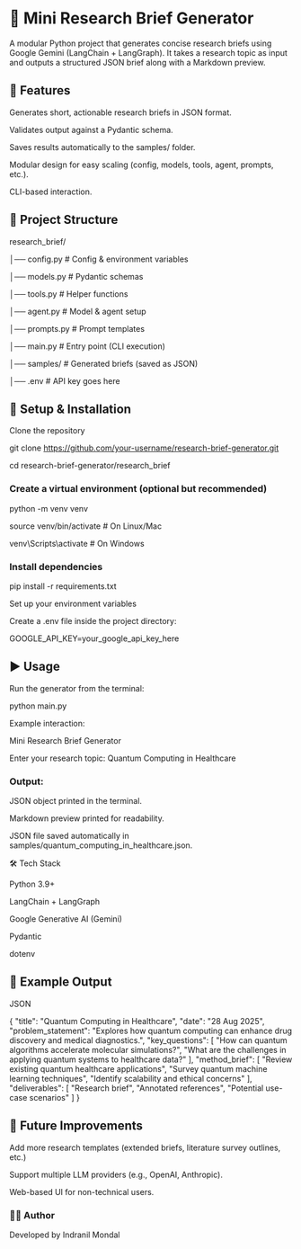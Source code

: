 # 📘 Mini Research Brief Generator

A modular Python project that generates concise research briefs using Google Gemini (LangChain + LangGraph).
It takes a research topic as input and outputs a structured JSON brief along with a Markdown preview.

## 🚀 Features

Generates short, actionable research briefs in JSON format.

Validates output against a Pydantic schema.

Saves results automatically to the samples/ folder.

Modular design for easy scaling (config, models, tools, agent, prompts, etc.).

CLI-based interaction.

## 📂 Project Structure

research_brief/

│── config.py         # Config & environment variables

│── models.py         # Pydantic schemas

│── tools.py          # Helper functions

│── agent.py          # Model & agent setup

│── prompts.py        # Prompt templates

│── main.py           # Entry point (CLI execution)

│── samples/          # Generated briefs (saved as JSON)

│── .env              # API key goes here

## 🔑 Setup & Installation

Clone the repository

git clone https://github.com/your-username/research-brief-generator.git

cd research-brief-generator/research_brief


### Create a virtual environment (optional but recommended)

python -m venv venv

source venv/bin/activate   # On Linux/Mac

venv\Scripts\activate      # On Windows


### Install dependencies

pip install -r requirements.txt


Set up your environment variables

Create a .env file inside the project directory:

GOOGLE_API_KEY=your_google_api_key_here

## ▶️ Usage

Run the generator from the terminal:

python main.py


Example interaction:

 Mini Research Brief Generator

Enter your research topic: Quantum Computing in Healthcare


### Output:

JSON object printed in the terminal.

Markdown preview printed for readability.

JSON file saved automatically in samples/quantum_computing_in_healthcare.json.

🛠 Tech Stack

Python 3.9+

LangChain + LangGraph

Google Generative AI (Gemini)

Pydantic

dotenv

## 📄 Example Output

JSON

{
  "title": "Quantum Computing in Healthcare",
  "date": "28 Aug 2025",
  "problem_statement": "Explores how quantum computing can enhance drug discovery and medical diagnostics.",
  "key_questions": [
    "How can quantum algorithms accelerate molecular simulations?",
    "What are the challenges in applying quantum systems to healthcare data?"
  ],
  "method_brief": [
    "Review existing quantum healthcare applications",
    "Survey quantum machine learning techniques",
    "Identify scalability and ethical concerns"
  ],
  "deliverables": [
    "Research brief",
    "Annotated references",
    "Potential use-case scenarios"
  ]
}


## 📌 Future Improvements

Add more research templates (extended briefs, literature survey outlines, etc.)

Support multiple LLM providers (e.g., OpenAI, Anthropic).

Web-based UI for non-technical users.

### 👨‍💻 Author

Developed by Indranil Mondal